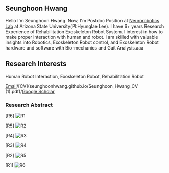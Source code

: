 ## Seunghoon Hwang
Hello I'm Seunghoon Hwang. Now, I'm Postdoc Position at [Neurorobotics Lab](https://sites.google.com/view/asuneurorobotics/) at Arizona State University(PI:Hyunglae Lee). I have 6+ years Research Experience of Rehabilitation Exoskeleton Robot System. I interest in how to make proper interaction with human and robot. I am skilled with valuable insights into Robotics, Exoskeleton Robot control, and Exoskeleton Robot hardware and software with Bio-mechanics and Gait Analysis.aaa

## Research Interests
Human Robot Interaction, Exoskeleton Robot, Rehabilitation Robot

[Email](shwang45@asu.edu)/[CV](seunghoonhwang.github.io/Seunghoon_Hwang_CV (1).pdf)/[Google Scholar](https://scholar.google.com/citations?user=TU6C-S8AAAAJ&hl=en)

### Research Abstract

[R6]
![R1](https://user-images.githubusercontent.com/96956625/147862869-d9e8b2d2-287d-4b26-ad8b-74dfba8bf4f1.PNG)

[R5]
![R2](https://user-images.githubusercontent.com/96956625/147862877-c97f8d2c-3fdb-44e4-88df-313d90889361.PNG)

[R4]
![R3](https://user-images.githubusercontent.com/96956625/147862881-abbc2300-355f-4686-bcae-512422aa6b85.PNG)

[R3]
![R4](https://user-images.githubusercontent.com/96956625/147862882-984e0c1d-dfce-4ae9-a4f9-e27417174b1b.PNG)

[R2]
![R5](https://user-images.githubusercontent.com/96956625/147862885-e27ba9bf-b86c-42aa-8256-2e7e47f19d67.PNG)

[R1]
![R6](https://user-images.githubusercontent.com/96956625/147862887-f9a884cd-cc90-464a-8925-3259454065f3.PNG)

